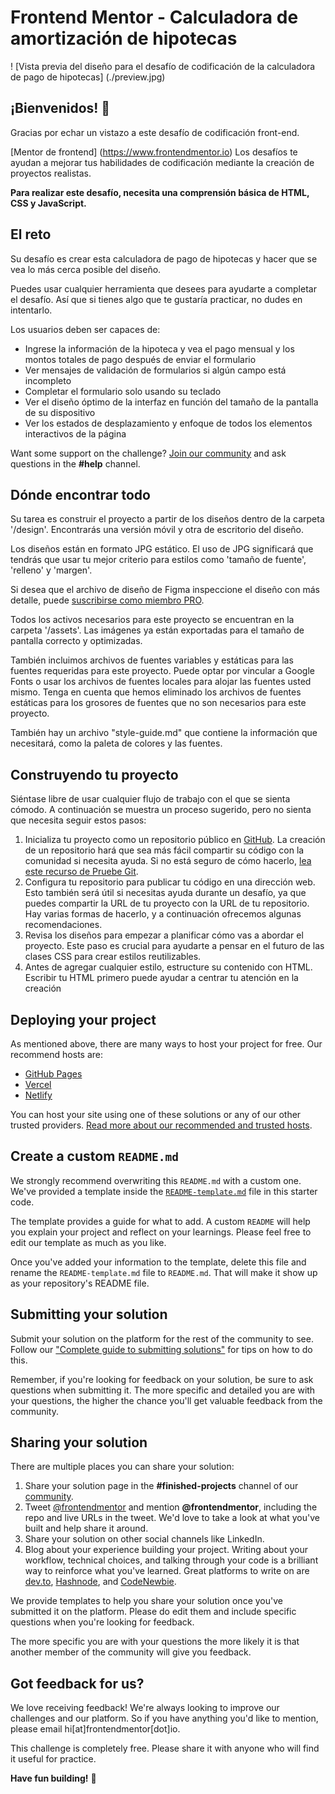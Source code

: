 # Frontend Mentor - Calculadora de amortización de hipotecas

! [Vista previa del diseño para el desafío de codificación de la calculadora de pago de hipotecas] (./preview.jpg)

## ¡Bienvenidos! 👋

Gracias por echar un vistazo a este desafío de codificación front-end.

[Mentor de frontend] (https://www.frontendmentor.io) Los desafíos te ayudan a mejorar tus habilidades de codificación mediante la creación de proyectos realistas.

**Para realizar este desafío, necesita una comprensión básica de HTML, CSS y JavaScript.**

## El reto


Su desafío es crear esta calculadora de pago de hipotecas y hacer que se vea lo más cerca posible del diseño.

Puedes usar cualquier herramienta que desees para ayudarte a completar el desafío. Así que si tienes algo que te gustaría practicar, no dudes en intentarlo.

Los usuarios deben ser capaces de: 

- Ingrese la información de la hipoteca y vea el pago mensual y los montos totales de pago después de enviar el formulario
- Ver mensajes de validación de formularios si algún campo está incompleto
- Completar el formulario solo usando su teclado
- Ver el diseño óptimo de la interfaz en función del tamaño de la pantalla de su dispositivo
- Ver los estados de desplazamiento y enfoque de todos los elementos interactivos de la página

Want some support on the challenge? [Join our community](https://www.frontendmentor.io/community) and ask questions in the **#help** channel.

## Dónde encontrar todo

Su tarea es construir el proyecto a partir de los diseños dentro de la carpeta '/design'. Encontrarás una versión móvil y otra de escritorio del diseño. 

Los diseños están en formato JPG estático. El uso de JPG significará que tendrás que usar tu mejor criterio para estilos como 'tamaño de fuente', 'relleno' y 'margen'. 

Si desea que el archivo de diseño de Figma inspeccione el diseño con más detalle, puede [suscribirse como miembro PRO](https://www.frontendmentor.io/pro).

Todos los activos necesarios para este proyecto se encuentran en la carpeta '/assets'. Las imágenes ya están exportadas para el tamaño de pantalla correcto y optimizadas.

También incluimos archivos de fuentes variables y estáticas para las fuentes requeridas para este proyecto. Puede optar por vincular a Google Fonts o usar los archivos de fuentes locales para alojar las fuentes usted mismo. Tenga en cuenta que hemos eliminado los archivos de fuentes estáticas para los grosores de fuentes que no son necesarios para este proyecto.


También hay un archivo "style-guide.md" que contiene la información que necesitará, como la paleta de colores y las fuentes.

## Construyendo tu proyecto

Siéntase libre de usar cualquier flujo de trabajo con el que se sienta cómodo. A continuación se muestra un proceso sugerido, pero no sienta que necesita seguir estos pasos:

1. Inicializa tu proyecto como un repositorio público en [GitHub](https://github.com/). La creación de un repositorio hará que sea más fácil compartir su código con la comunidad si necesita ayuda. Si no está seguro de cómo hacerlo, [lea este recurso de Pruebe Git](https://try.github.io/).
2. Configura tu repositorio para publicar tu código en una dirección web. Esto también será útil si necesitas ayuda durante un desafío, ya que puedes compartir la URL de tu proyecto con la URL de tu repositorio. Hay varias formas de hacerlo, y a continuación ofrecemos algunas recomendaciones.
3. Revisa los diseños para empezar a planificar cómo vas a abordar el proyecto. Este paso es crucial para ayudarte a pensar en el futuro de las clases CSS para crear estilos reutilizables.
4. Antes de agregar cualquier estilo, estructure su contenido con HTML. Escribir tu HTML primero puede ayudar a centrar tu atención en la creación

## Deploying your project

As mentioned above, there are many ways to host your project for free. Our recommend hosts are:

- [GitHub Pages](https://pages.github.com/)
- [Vercel](https://vercel.com/)
- [Netlify](https://www.netlify.com/)

You can host your site using one of these solutions or any of our other trusted providers. [Read more about our recommended and trusted hosts](https://medium.com/frontend-mentor/frontend-mentor-trusted-hosting-providers-bf000dfebe).

## Create a custom `README.md`

We strongly recommend overwriting this `README.md` with a custom one. We've provided a template inside the [`README-template.md`](./README-template.md) file in this starter code.

The template provides a guide for what to add. A custom `README` will help you explain your project and reflect on your learnings. Please feel free to edit our template as much as you like.

Once you've added your information to the template, delete this file and rename the `README-template.md` file to `README.md`. That will make it show up as your repository's README file.

## Submitting your solution

Submit your solution on the platform for the rest of the community to see. Follow our ["Complete guide to submitting solutions"](https://medium.com/frontend-mentor/a-complete-guide-to-submitting-solutions-on-frontend-mentor-ac6384162248) for tips on how to do this.

Remember, if you're looking for feedback on your solution, be sure to ask questions when submitting it. The more specific and detailed you are with your questions, the higher the chance you'll get valuable feedback from the community.

## Sharing your solution

There are multiple places you can share your solution:

1. Share your solution page in the **#finished-projects** channel of our [community](https://www.frontendmentor.io/community). 
2. Tweet [@frontendmentor](https://twitter.com/frontendmentor) and mention **@frontendmentor**, including the repo and live URLs in the tweet. We'd love to take a look at what you've built and help share it around.
3. Share your solution on other social channels like LinkedIn.
4. Blog about your experience building your project. Writing about your workflow, technical choices, and talking through your code is a brilliant way to reinforce what you've learned. Great platforms to write on are [dev.to](https://dev.to/), [Hashnode](https://hashnode.com/), and [CodeNewbie](https://community.codenewbie.org/).

We provide templates to help you share your solution once you've submitted it on the platform. Please do edit them and include specific questions when you're looking for feedback. 

The more specific you are with your questions the more likely it is that another member of the community will give you feedback.

## Got feedback for us?

We love receiving feedback! We're always looking to improve our challenges and our platform. So if you have anything you'd like to mention, please email hi[at]frontendmentor[dot]io.

This challenge is completely free. Please share it with anyone who will find it useful for practice.

**Have fun building!** 🚀
